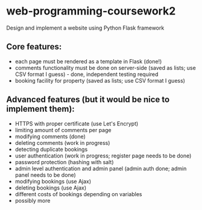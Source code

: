 # web-programming-coursework2
Design and implement a website using Python Flask framework

Core features:
--------------
- each page must be rendered as a template in Flask (done!)
- comments functionality must be done on server-side (saved as lists; use CSV format I guess) - done, independent testing required
- booking facility for property (saved as lists; use CSV format I guess)

Advanced features (but it would be nice to implement them):
--------------
- HTTPS with proper certificate (use Let's Encrypt)
- limiting amount of comments per page
- modifying comments (done)
- deleting comments (work in progress)
- detecting duplicate bookings
- user authentication (work in progress; register page needs to be done)
- password protection (hashing with salt)
- admin level authentication and admin panel (admin auth done; admin panel needs to be done)
- modifying bookings (use Ajax)
- deleting bookings (use Ajax)
- different costs of bookings depending on variables
- possibly more
